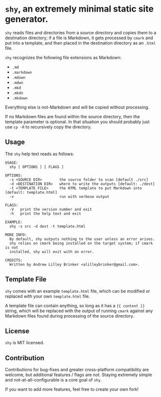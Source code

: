 # `shy`, an extremely minimal static site generator.


`shy` reads files and directories from a source directory and copies them to
a destination directory; if a file is Markdown, it gets processed by `cmark`
and put into a template, and then placed in the destination directory as an
`.html` file.

`shy` recognizes the following file extensions as Markdown:

- `.md`
- `.markdown`
- `.mdown`
- `.mdwn`
- `.mkd`
- `.mkdn`
- `.mkdown`

Everything else is not-Markdown and will be copied without processing.

If no Markdown files are found within the source directory, then the template
parameter is optional. In that situation you should probably just use `cp -R`
to recursively copy the directory.

## Usage

The `shy` help text reads as follows:

```
USAGE:
  shy [ OPTIONS ] [ FLAGS ]

OPTIONS:
  -s <SOURCE DIR>        the source folder to scan [default ./src]
  -d <DESTINATION DIR>   where to write the outputs [default: ./dest]
  -t <TEMPLATE FILE>     the HTML template to put Markdown into [default: template.html]
  -v                     run with verbose output

FLAGS:
  -V   print the version number and exit
  -h   print the help text and exit

EXAMPLE:
  shy -s src -d dest -t template.html

MORE INFO:
  By default, shy outputs nothing to the user unless an error arises.
  shy relies on cmark being installed on the target system; if cmark is not
  installed, shy will exit with an error.

CREDITS:
  Written by Andrew Lilley Brinker <alilleybrinker@gmail.com>.
```

## Template File

`shy` comes with an example `template.html` file, which can be modified or replaced
with your own `template.html` file.

A template file can contain anything, so long as it has a `{{ content }}` string,
which will be replaced with the output of running `cmark` against any Markdown
files found during processing of the source directory.

## License

`shy` is MIT licensed.

## Contribution

Contributions for bug-fixes and greater cross-platform compatibility are
welcome, but additional features / flags are not. Staying extremely simple
and not-at-all-configurable is a core goal of `shy`.

If you want to add more features, feel free to create your own fork!

